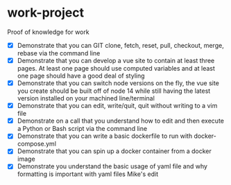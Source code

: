 # work-project

Proof of knowledge for work

- [x] Demonstrate that you can GIT clone, fetch, reset, pull, checkout, merge, rebase via the command line
- [x] Demonstrate that you can develop a vue site to contain at least three pages. At least one page should use computed variables and at least one page should have a good deal of styling
- [x] Demonstrate that you can switch node versions on the fly, the vue site you create should be built off of node 14 while still having the latest version installed on your machined line/terminal
- [x] Demonstrate that you can edit, write/quit, quit without writing to a vim file
- [x] Demonstrate on a call that you understand how to edit and then execute a Python or Bash script via the command line
- [x] Demonstrate that you can write a basic dockerfile to run with docker-compose.yml
- [x] Demonstrate that you can spin up a docker container from a docker image
- [x] Demonstrate you understand the basic usage of yaml file and why formatting is important with yaml files
Mike's edit